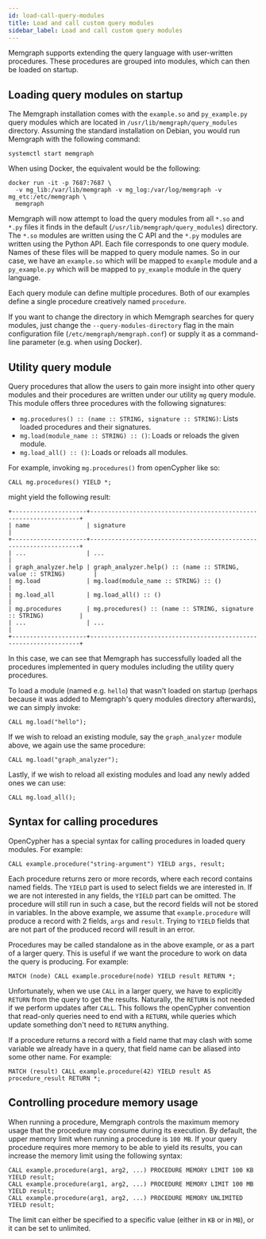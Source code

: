 ```yaml
---
id: load-call-query-modules
title: Load and call custom query modules
sidebar_label: Load and call custom query modules
---
```


Memgraph supports extending the query language with user-written procedures.
These procedures are grouped into modules, which can then be loaded on startup.

## Loading query modules on startup

The Memgraph installation comes with the `example.so` and `py_example.py` query
modules which are located in `/usr/lib/memgraph/query_modules` directory.
Assuming the standard installation on Debian, you would run Memgraph with the
following command:

```plaintext
systemctl start memgraph
```

When using Docker, the equivalent would be the following:

```plaintext
docker run -it -p 7687:7687 \
  -v mg_lib:/var/lib/memgraph -v mg_log:/var/log/memgraph -v mg_etc:/etc/memgraph \
  memgraph
```

Memgraph will now attempt to load the query modules from all `*.so` and `*.py`
files it finds in the default (`/usr/lib/memgraph/query_modules`) directory.
The `*.so` modules are written using the C API and the `*.py` modules are
written using the Python API. Each file corresponds to one query module. Names
of these files will be mapped to query module names.  So in our case, we have
an `example.so` which will be mapped to `example` module and a `py_example.py`
which will be mapped to `py_example` module in the query language.

Each query module can define multiple procedures. Both of our examples define
a single procedure creatively named `procedure`.

If you want to change the directory in which Memgraph searches for query
modules, just change the `--query-modules-directory` flag in the main
configuration file (`/etc/memgraph/memgraph.conf`) or supply it as
a command-line parameter (e.g. when using Docker).

## Utility query module

Query procedures that allow the users to gain more insight into other query
modules and their procedures are written under our utility `mg` query module.
This module offers three procedures with the following signatures:

* `mg.procedures() :: (name :: STRING, signature :: STRING)`: Lists loaded
  procedures and their signatures.
* `mg.load(module_name :: STRING) :: ()`: Loads or reloads the given module.
* `mg.load_all() :: ()`: Loads or reloads all modules.

For example, invoking `mg.procedures()` from openCypher like so:

```cypher
CALL mg.procedures() YIELD *;
```

might yield the following result:

```plaintext
+---------------------+-------------------------------------------------------------------+
| name                | signature                                                         |
+---------------------+-------------------------------------------------------------------+
| ...                 | ...                                                               |
| graph_analyzer.help | graph_analyzer.help() :: (name :: STRING, value :: STRING)        |
| mg.load             | mg.load(module_name :: STRING) :: ()                              |
| mg.load_all         | mg.load_all() :: ()                                               |
| mg.procedures       | mg.procedures() :: (name :: STRING, signature :: STRING)          |
| ...                 | ...                                                               |
+---------------------+-------------------------------------------------------------------+
```

In this case, we can see that Memgraph has successfully loaded all the procedures implemented
in query modules including the utility query procedures.

To load a module (named e.g. `hello`) that wasn't loaded on startup (perhaps
because it was added to Memgraph's query modules directory afterwards), we
can simply invoke:

```cypher
CALL mg.load("hello");
```

If we wish to reload an existing module, say the `graph_analyzer` module above, we
again use the same procedure:

```cypher
CALL mg.load("graph_analyzer");
```

Lastly, if we wish to reload all existing modules and load any newly added ones
we can use:

```cypher
CALL mg.load_all();
```

## Syntax for calling procedures

OpenCypher has a special syntax for calling procedures in loaded query
modules. For example:

```cypher
CALL example.procedure("string-argument") YIELD args, result;
```

Each procedure returns zero or more records, where each record contains named
fields. The `YIELD` part is used to select fields we are interested in. If we
are not interested in any fields, the `YIELD` part can be omitted. The
procedure will still run in such a case, but the record fields will not be
stored in variables. In the above example, we assume that `example.procedure`
will produce a record with 2 fields, `args` and `result`. Trying to `YIELD`
fields that are not part of the produced record will result in an error.

Procedures may be called standalone as in the above example, or as a part of a
larger query. This is useful if we want the procedure to work on data the
query is producing. For example:

```cypher
MATCH (node) CALL example.procedure(node) YIELD result RETURN *;
```

Unfortunately, when we use `CALL` in a larger query, we have to explicitly
`RETURN` from the query to get the results. Naturally, the `RETURN` is not
needed if we perform updates after `CALL`. This follows the openCypher
convention that read-only queries need to end with a `RETURN`, while queries
which update something don't need to `RETURN` anything.

If a procedure returns a record with a field name that may clash with some
variable we already have in a query, that field name can be aliased into some
other name. For example:

```cypher
MATCH (result) CALL example.procedure(42) YIELD result AS procedure_result RETURN *;
```

## Controlling procedure memory usage

When running a procedure, Memgraph controls the maximum memory usage that the
procedure may consume during its execution.  By default, the upper memory limit
when running a procedure is `100 MB`.  If your query procedure requires more
memory to be able to yield its results, you can increase the memory limit using
the following syntax:

```cypher
CALL example.procedure(arg1, arg2, ...) PROCEDURE MEMORY LIMIT 100 KB YIELD result;
CALL example.procedure(arg1, arg2, ...) PROCEDURE MEMORY LIMIT 100 MB YIELD result;
CALL example.procedure(arg1, arg2, ...) PROCEDURE MEMORY UNLIMITED YIELD result;
```

The limit can either be specified to a specific value (either in `KB` or in
`MB`), or it can be set to unlimited.
